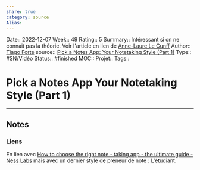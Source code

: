```yaml
---
share: true 
category: source
Alias:
---
```

Date:: 2022-12-07
Week:: 49
Rating:: 5
Summary:: Intéressant si on ne connait pas la théorie. Voir l'article en lien de [Anne-Laure Le Cunff](Anne-Laure%20Le%20Cunff.md)
Author:: [Tiago Forte](Tiago%20Forte)
source:: [Pick a Notes App: Your Notetaking Style (Part 1)](https://www.youtube.com/watch?v=f3dDVtJ2sec&list=WL&index=77)
Type:: #SN/Vidéo 
Status:: #finished 
MOC::
Projet:: 
Tags:: 

# Pick a Notes App Your Notetaking Style (Part 1)


***

## Notes

### Liens

En lien avec [How to choose the right note - taking app - the ultimate guide - Ness Labs](How%20to%20choose%20the%20right%20note%20-%20taking%20app%20-%20the%20ultimate%20guide%20-%20Ness%20Labs) mais avec un dernier style de preneur de note : L'étudiant.



